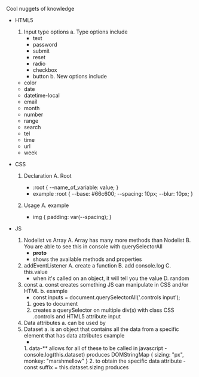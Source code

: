 

Cool nuggets of knowledge

- HTML5
  1. Input type options
    a. Type options include
      - text
      - password
      - submit
      - reset
      - radio
      - checkbox
      - button
    b. New options include      
    - color
    - date
    - datetime-local
    - email
    - month
    - number
    - range
    - search
    - tel
    - time
    - url
    - week
- CSS
  1. Declaration
    A. Root
      - :root {
        --name_of_variable: value;
        }
      - example
        :root {
          --base: #66c600;
          --spacing: 10px;
          --blur: 10px;
        }

  2. Usage
    A. example
      - img {
        padding: var(--spacing);
      }

- JS
  1. Nodelist vs Array
      A. Array has many more methods than Nodelist
      B. You are able to see this in console with querySelectorAll
        - __proto__
        - shows the available methods and properties
  2. addEventListener
      A. create a function
      B. add console.log
      C. this.value
        - when it's called on an object, it will tell you the value
      D. random
  3. const
      a. const creates something JS can manipulate in CSS and/or HTML
      b. example
        - const inputs =  document.querySelectorAll('.controls input');
        1. goes to document
        2. creates a querySelector on multiple div(s) with class CSS .controls and HTML5 attribute input
  4. Data attributes
      a. can be used by
  5. Dataset
      a. is an object that contains all the data from a specific element that has data attributes
      example
        - <div class="main_window" data-size='10' data-monkey='marshmellow' data-chicken='buffalo'>
        </div>
        1. data-** allows for all of these to be called in javascript
          - console.log(this.dataset)
          produces
          DOMStringMap { sizing: "px", monkey: "marshmellow" }
        2. to obtain the specific data attribute
          - const suffix = this.dataset.sizing
          produces

